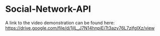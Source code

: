 # Social-Network-API





A link to the video demonstration can be found here: https://drive.google.com/file/d/1jIL_J7N14hnpiEiTt3azy76L7zjfgIXz/view
